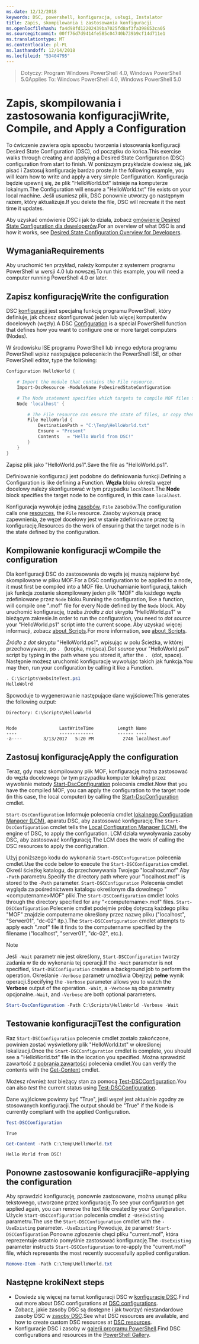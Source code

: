 ```yaml
---
ms.date: 12/12/2018
keywords: DSC, powershell, konfiguracja, usługi, Instalator
title: Zapis, skompilowania i zastosowania konfiguracji
ms.openlocfilehash: fa4d98fd12202439ba7025fd8af3fa398653ca05
ms.sourcegitcommit: 00ff76d7d9414fe585c04740b739b9cf14d711e1
ms.translationtype: MT
ms.contentlocale: pl-PL
ms.lasthandoff: 12/14/2018
ms.locfileid: "53404795"
---
```

> <span data-ttu-id="b2a40-103">Dotyczy: Program Windows PowerShell 4.0, Windows PowerShell 5.0</span><span class="sxs-lookup"><span data-stu-id="b2a40-103">Applies To: Windows PowerShell 4.0, Windows PowerShell 5.0</span></span>

# <a name="write-compile-and-apply-a-configuration"></a><span data-ttu-id="b2a40-104">Zapis, skompilowania i zastosowania konfiguracji</span><span class="sxs-lookup"><span data-stu-id="b2a40-104">Write, Compile, and Apply a Configuration</span></span>

<span data-ttu-id="b2a40-105">To ćwiczenie zawiera opis sposobu tworzenia i stosowania konfiguracji Desired State Configuration (DSC), od początku do końca.</span><span class="sxs-lookup"><span data-stu-id="b2a40-105">This exercise walks through creating and applying a Desired State Configuration (DSC) configuration from start to finish.</span></span>
<span data-ttu-id="b2a40-106">W poniższym przykładzie dowiesz się, jak pisać i Zastosuj konfigurację bardzo proste.</span><span class="sxs-lookup"><span data-stu-id="b2a40-106">In the following example, you will learn how to write and apply a very simple Configuration.</span></span> <span data-ttu-id="b2a40-107">Konfiguracja będzie upewnij się, że plik "HelloWorld.txt" istnieje na komputerze lokalnym.</span><span class="sxs-lookup"><span data-stu-id="b2a40-107">The Configuration will ensure a "HelloWorld.txt" file exists on your local machine.</span></span> <span data-ttu-id="b2a40-108">Jeśli usuniesz plik, DSC ponownie utworzy go następnym razem, który aktualizuje.</span><span class="sxs-lookup"><span data-stu-id="b2a40-108">If you delete the file, DSC will recreate it the next time it updates.</span></span>

<span data-ttu-id="b2a40-109">Aby uzyskać omówienie DSC i jak to działa, zobacz [omówienie Desired State Configuration dla deweloperów](../overview/overview.md).</span><span class="sxs-lookup"><span data-stu-id="b2a40-109">For an overview of what DSC is and how it works, see [Desired State Configuration Overview for Developers](../overview/overview.md).</span></span>

## <a name="requirements"></a><span data-ttu-id="b2a40-110">Wymagania</span><span class="sxs-lookup"><span data-stu-id="b2a40-110">Requirements</span></span>

<span data-ttu-id="b2a40-111">Aby uruchomić ten przykład, należy komputer z systemem programu PowerShell w wersji 4.0 lub nowszej.</span><span class="sxs-lookup"><span data-stu-id="b2a40-111">To run this example, you will need a computer running PowerShell 4.0 or later.</span></span>

## <a name="write-the-configuration"></a><span data-ttu-id="b2a40-112">Zapisz konfigurację</span><span class="sxs-lookup"><span data-stu-id="b2a40-112">Write the configuration</span></span>

<span data-ttu-id="b2a40-113">DSC [konfiguracji](configurations.md) jest specjalną funkcję programu PowerShell, który definiuje, jak chcesz skonfigurować jeden lub więcej komputerów docelowych (węzły).</span><span class="sxs-lookup"><span data-stu-id="b2a40-113">A DSC [Configuration](configurations.md) is a special PowerShell function that defines how you want to configure one or more target computers (Nodes).</span></span>

<span data-ttu-id="b2a40-114">W środowisku ISE programu PowerShell lub innego edytora programu PowerShell wpisz następujące polecenie:</span><span class="sxs-lookup"><span data-stu-id="b2a40-114">In the PowerShell ISE, or other PowerShell editor, type the following:</span></span>

```powershell
Configuration HelloWorld {

    # Import the module that contains the File resource.
    Import-DscResource -ModuleName PsDesiredStateConfiguration

    # The Node statement specifies which targets to compile MOF files for, when this configuration is executed.
    Node 'localhost' {

        # The File resource can ensure the state of files, or copy them from a source to a destination with persistent updates.
        File HelloWorld {
            DestinationPath = "C:\Temp\HelloWorld.txt"
            Ensure = "Present"
            Contents   = "Hello World from DSC!"
        }
    }
}
```

<span data-ttu-id="b2a40-115">Zapisz plik jako "HelloWorld.ps1".</span><span class="sxs-lookup"><span data-stu-id="b2a40-115">Save the file as "HelloWorld.ps1".</span></span>

<span data-ttu-id="b2a40-116">Definiowanie konfiguracji jest podobne do definiowania funkcji.</span><span class="sxs-lookup"><span data-stu-id="b2a40-116">Defining a Configuration is like defining a Function.</span></span> <span data-ttu-id="b2a40-117">**Węzła** bloku określa węzeł docelowy należy skonfigurować w tym przypadku `localhost`.</span><span class="sxs-lookup"><span data-stu-id="b2a40-117">The **Node** block specifies the target node to be configured, in this case `localhost`.</span></span>

<span data-ttu-id="b2a40-118">Konfiguracja wywołuje jedną [zasobów](../resources/resources.md), `File` zasobów.</span><span class="sxs-lookup"><span data-stu-id="b2a40-118">The configuration calls one [resources](../resources/resources.md), the `File` resource.</span></span> <span data-ttu-id="b2a40-119">Zasoby wykonują pracę zapewnienia, że węzeł docelowy jest w stanie zdefiniowane przez tą konfigurację.</span><span class="sxs-lookup"><span data-stu-id="b2a40-119">Resources do the work of ensuring that the target node is in the state defined by the configuration.</span></span>

## <a name="compile-the-configuration"></a><span data-ttu-id="b2a40-120">Kompilowanie konfiguracji w</span><span class="sxs-lookup"><span data-stu-id="b2a40-120">Compile the configuration</span></span>

<span data-ttu-id="b2a40-121">Dla konfiguracji DSC do zastosowania do węzła jej muszą najpierw być skompilowane w pliku MOF.</span><span class="sxs-lookup"><span data-stu-id="b2a40-121">For a DSC configuration to be applied to a node, it must first be compiled into a MOF file.</span></span>
<span data-ttu-id="b2a40-122">Uruchamianie konfiguracji, takich jak funkcja zostanie skompilowany jeden plik "MOF" dla każdego węzła zdefiniowane przez `Node` bloku.</span><span class="sxs-lookup"><span data-stu-id="b2a40-122">Running the configuration, like a function, will compile one ".mof" file for every Node defined by the `Node` block.</span></span>
<span data-ttu-id="b2a40-123">Aby uruchomić konfigurację, trzeba *źródła z dot* skryptu "HelloWorld.ps1" w bieżącym zakresie.</span><span class="sxs-lookup"><span data-stu-id="b2a40-123">In order to run the configuration, you need to *dot source* your "HelloWorld.ps1" script into the current scope.</span></span>
<span data-ttu-id="b2a40-124">Aby uzyskać więcej informacji, zobacz [about_Scripts](/powershell/module/microsoft.powershell.core/about/about_scripts?view=powershell-6#script-scope-and-dot-sourcing).</span><span class="sxs-lookup"><span data-stu-id="b2a40-124">For more information, see [about_Scripts](/powershell/module/microsoft.powershell.core/about/about_scripts?view=powershell-6#script-scope-and-dot-sourcing).</span></span>

<span data-ttu-id="b2a40-125">*Źródło z dot* skryptu "HelloWorld.ps1", wpisując w polu Ścieżka, w której przechowywane, po `. ` (kropka, miejsca).</span><span class="sxs-lookup"><span data-stu-id="b2a40-125">*Dot source* your "HelloWorld.ps1" script by typing in the path where you stored it, after the `. ` (dot, space).</span></span> <span data-ttu-id="b2a40-126">Następnie możesz uruchomić konfigurację wywołując takich jak funkcja.</span><span class="sxs-lookup"><span data-stu-id="b2a40-126">You may then, run your configuration by calling it like a Function.</span></span>

```powershell
. C:\Scripts\WebsiteTest.ps1
HelloWolrd
```

<span data-ttu-id="b2a40-127">Spowoduje to wygenerowanie następujące dane wyjściowe:</span><span class="sxs-lookup"><span data-stu-id="b2a40-127">This generates the following output:</span></span>

```output
Directory: C:\Scripts\HelloWorld


Mode                LastWriteTime         Length Name
----                -------------         ------ ----
-a----        3/13/2017   5:20 PM           2746 localhost.mof
```

## <a name="apply-the-configuration"></a><span data-ttu-id="b2a40-128">Zastosuj konfigurację</span><span class="sxs-lookup"><span data-stu-id="b2a40-128">Apply the configuration</span></span>

<span data-ttu-id="b2a40-129">Teraz, gdy masz skompilowany plik MOF, konfigurację można zastosować do węzła docelowego (w tym przypadku komputer lokalny) przez wywołanie metody [Start-DscConfiguration](/powershell/module/psdesiredstateconfiguration/start-dscconfiguration) polecenia cmdlet.</span><span class="sxs-lookup"><span data-stu-id="b2a40-129">Now that you have the compiled MOF, you can apply the configuration to the target node (in this case, the local computer) by calling the [Start-DscConfiguration](/powershell/module/psdesiredstateconfiguration/start-dscconfiguration) cmdlet.</span></span>

<span data-ttu-id="b2a40-130">`Start-DscConfiguration` Informuje polecenia cmdlet [lokalnego Configuration Manager (LCM)](../managing-nodes/metaConfig.md), aparatu DSC, aby zastosować konfigurację.</span><span class="sxs-lookup"><span data-stu-id="b2a40-130">The `Start-DscConfiguration` cmdlet tells the [Local Configuration Manager (LCM)](../managing-nodes/metaConfig.md), the engine of DSC, to apply the configuration.</span></span>
<span data-ttu-id="b2a40-131">LCM działa wywoływania zasoby DSC, aby zastosować konfigurację.</span><span class="sxs-lookup"><span data-stu-id="b2a40-131">The LCM does the work of calling the DSC resources to apply the configuration.</span></span>

<span data-ttu-id="b2a40-132">Użyj poniższego kodu do wykonania `Start-DSCConfiguration` polecenia cmdlet.</span><span class="sxs-lookup"><span data-stu-id="b2a40-132">Use the code below to execute the `Start-DSCConfiguration` cmdlet.</span></span> <span data-ttu-id="b2a40-133">Określ ścieżkę katalogu, do przechowywania Twojego "localhost.mof" Aby `-Path` parametru.</span><span class="sxs-lookup"><span data-stu-id="b2a40-133">Specify the directory path where your "localhost.mof" is stored to the `-Path` parameter.</span></span> <span data-ttu-id="b2a40-134">`Start-DSCConfiguration` Polecenia cmdlet wygląda za pośrednictwem katalogu określonym dla dowolnego "\<computername\>MOF" pliki.</span><span class="sxs-lookup"><span data-stu-id="b2a40-134">The `Start-DSCConfiguration` cmdlet looks through the directory specified for any "\<computername\>.mof" files.</span></span> <span data-ttu-id="b2a40-135">`Start-DSCConfiguration` Polecenie cmdlet podejmie próbę dotyczą każdego pliku "MOF" znajdzie computername określony przez nazwę pliku ("localhost", "Serwer01", "dc-02" itp.).</span><span class="sxs-lookup"><span data-stu-id="b2a40-135">The `Start-DSCConfiguration` cmdlet attempts to apply each ".mof" file it finds to the computername specified by the filename ("localhost", "server01", "dc-02", etc.).</span></span>

> [!NOTE]
> <span data-ttu-id="b2a40-136">Jeśli `-Wait` parametr nie jest określony, `Start-DSCConfiguration` tworzy zadania w tle do wykonania tej operacji.</span><span class="sxs-lookup"><span data-stu-id="b2a40-136">If the `-Wait` parameter is not specified, `Start-DSCConfiguration` creates a background job to perform the operation.</span></span> <span data-ttu-id="b2a40-137">Określanie `-Verbose` parametr umożliwia Obejrzyj **pełne** wynik operacji.</span><span class="sxs-lookup"><span data-stu-id="b2a40-137">Specifying the `-Verbose` parameter allows you to watch the **Verbose** output of the operation.</span></span> <span data-ttu-id="b2a40-138">`-Wait`, a `-Verbose` są oba parametry opcjonalne.</span><span class="sxs-lookup"><span data-stu-id="b2a40-138">`-Wait`, and `-Verbose` are both optional parameters.</span></span>

```powershell
Start-DscConfiguration -Path C:\Scripts\HelloWorld -Verbose -Wait
```

## <a name="test-the-configuration"></a><span data-ttu-id="b2a40-139">Testowanie konfiguracji</span><span class="sxs-lookup"><span data-stu-id="b2a40-139">Test the configuration</span></span>

<span data-ttu-id="b2a40-140">Raz `Start-DSCConfiguration` polecenie cmdlet zostało zakończone, powinien zostać wyświetlony plik "HelloWorld.txt" w określonej lokalizacji.</span><span class="sxs-lookup"><span data-stu-id="b2a40-140">Once the `Start-DSCConfiguration` cmdlet is complete, you should see a "HelloWorld.txt" file in the location you specified.</span></span> <span data-ttu-id="b2a40-141">Można sprawdzić zawartość z [pobrania zawartości](/powershell/module/microsoft.powershell.management/get-content) polecenia cmdlet.</span><span class="sxs-lookup"><span data-stu-id="b2a40-141">You can verify the contents with the [Get-Content](/powershell/module/microsoft.powershell.management/get-content) cmdlet.</span></span>

<span data-ttu-id="b2a40-142">Możesz również *test* bieżący stan za pomocą [Test-DSCConfiguration](/powershell/module/psdesiredstateconfiguration/Test-DSCConfiguration).</span><span class="sxs-lookup"><span data-stu-id="b2a40-142">You can also *test* the current status using [Test-DSCConfiguration](/powershell/module/psdesiredstateconfiguration/Test-DSCConfiguration).</span></span>

<span data-ttu-id="b2a40-143">Dane wyjściowe powinny być "True", jeśli węzeł jest aktualnie zgodny ze stosowanych konfiguracji.</span><span class="sxs-lookup"><span data-stu-id="b2a40-143">The output should be "True" if the Node is currently compliant with the applied Configuration.</span></span>

```powershell
Test-DSCConfiguration
```

```output
True
```

```powershell
Get-Content -Path C:\Temp\HelloWorld.txt
```

```output
Hello World from DSC!
```

## <a name="re-applying-the-configuration"></a><span data-ttu-id="b2a40-144">Ponowne zastosowanie konfiguracji</span><span class="sxs-lookup"><span data-stu-id="b2a40-144">Re-applying the configuration</span></span>

<span data-ttu-id="b2a40-145">Aby sprawdzić konfigurację, ponownie zastosowane, można usunąć pliku tekstowego, utworzone przez konfigurację.</span><span class="sxs-lookup"><span data-stu-id="b2a40-145">To see your configuration get applied again, you can remove the text file created by your Configuration.</span></span> <span data-ttu-id="b2a40-146">Użycie `Start-DSCConfiguration` polecenia cmdlet z `-UseExisting` parametru.</span><span class="sxs-lookup"><span data-stu-id="b2a40-146">The use the `Start-DSCConfiguration` cmdlet with the `-UseExisting` parameter.</span></span> <span data-ttu-id="b2a40-147">`-UseExisting` Powoduje, że parametr `Start-DSCConfiguration` Ponowne zgłoszenie chęci pliku "current.mof", która reprezentuje ostatnio pomyślnie zastosować konfigurację.</span><span class="sxs-lookup"><span data-stu-id="b2a40-147">The `-UseExisting` parameter instructs `Start-DSCConfiguration` to re-apply the "current.mof" file, which represents the most recently successfully applied configuration.</span></span>

```powershell
Remove-Item -Path C:\Temp\HelloWorld.txt
```

## <a name="next-steps"></a><span data-ttu-id="b2a40-148">Następne kroki</span><span class="sxs-lookup"><span data-stu-id="b2a40-148">Next steps</span></span>

- <span data-ttu-id="b2a40-149">Dowiedz się więcej na temat konfiguracji DSC w [konfiguracje DSC](configurations.md).</span><span class="sxs-lookup"><span data-stu-id="b2a40-149">Find out more about DSC configurations at [DSC configurations](configurations.md).</span></span>
- <span data-ttu-id="b2a40-150">Zobacz, jakie zasoby DSC są dostępne i jak tworzyć niestandardowe zasoby DSC w [zasoby DSC](../resources/resources.md).</span><span class="sxs-lookup"><span data-stu-id="b2a40-150">See what DSC resources are available, and how to create custom DSC resources at [DSC resources](../resources/resources.md).</span></span>
- <span data-ttu-id="b2a40-151">Konfiguracje DSC i zasoby w [galerii programu PowerShell](https://www.powershellgallery.com/).</span><span class="sxs-lookup"><span data-stu-id="b2a40-151">Find DSC configurations and resources in the [PowerShell Gallery](https://www.powershellgallery.com/).</span></span>
